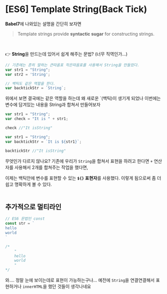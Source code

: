 # [ES6] Template String(Back Tick)

**Babel7**에 나와있는 설명을 간단히 보자면
<br/>

> Template strings provide **syntactic sugar** for constructing strings.
<br/>

:point_right: **String**을 만드는데 있어서 쉽게 해주는 문법? (너무 직역인가...)
<br/>

```js
// 기존에는 흔히 말하는 큰따옴표 작은따옴표를 사용해서 String을 만들었다. 
var str1 = "String";
var str2 = 'String';
```

```js
// 백틱도 같은 역할을 한다.
var backtickStr = `String`;
```

위에서 보면 결국에는 같은 역할을 하는데 왜 새로운 `(백틱)이 생기게 되었나
이번에는 변수에 담겨있는 내용을 String과 합쳐서 만들어보자
<br/>

```js
var str1 = "String";
var check = "It is " + str1;

check //"It isString"
```

```js
var str1 = "String";
var backtickStr = `It is ${str1}`;

backtickStr //"It isString"
```

무엇인가 다르지 않나요? 기존에 우리가 `String`을 합쳐서 표현을 하려고 한다면 `+` 연산자를 사용해서 2개를 합쳐주는 작업을 했다면,
<br/>

이제는 백틱안에 변수를 표현할 수 있는 **`${}` 표현자**를 사용했다. 이렇게 됨으로써 좀 더 쉽고 명확하게 볼 수 있다.
<br/>
<br/>

## 추가적으로 멀티라인

```js
// ES6 문법인 const
const str = `
hello
world
`

/*
    "
    hello
    world
    "
*/
```

와.... 정말 눈에 보이는데로 표현이 가능하는구나... 예전에 `String`을 연결연결해서 표현하거나 `innerHTML`을 했던 것들이 생각나네요